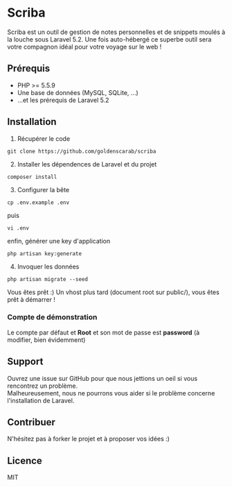 # Scriba

Scriba est un outil de gestion de notes personnelles et de snippets moulés à la louche sous Laravel 5.2.
Une fois auto-hébergé ce superbe outil sera votre compagnon idéal pour votre voyage sur le web !

## Prérequis

- PHP >= 5.5.9
- Une base de données (MySQL, SQLite, ...)
- ...et les prérequis de Laravel 5.2

## Installation

1. Récupérer le code

`git clone https://github.com/goldenscarab/scriba`

2. Installer les dépendences de Laravel et du projet

`composer install`

3. Configurer la bête

`cp .env.example .env`  

puis

`vi .env`

enfin, générer une key d'application

`php artisan key:generate`

4. Invoquer les données

`php artisan migrate --seed`

Vous êtes prêt :) 
Un vhost plus tard (document root sur public/), vous êtes prêt à démarrer !

### Compte de démonstration

Le compte par défaut et **Root** et son mot de passe est **password** (à modifier, bien évidemment)

## Support

Ouvrez une issue sur GitHub pour que nous jettions un oeil si vous rencontrez un problème.  
Malheureusement, nous ne pourrons vous aider si le problème concerne l'installation de Laravel.

## Contribuer

N'hésitez pas à forker le projet et à proposer vos idées :)

## Licence

MIT